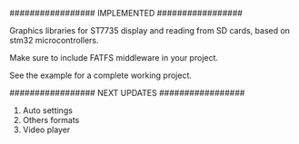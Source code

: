 ################# IMPLEMENTED #################

Graphics libraries for ST7735 display and reading from SD cards, based on stm32 microcontrollers.

Make sure to include FATFS middleware in your project.

See the example for a complete working project. 

################# NEXT UPDATES #################

1) Auto settings
2) Others formats 
3) Video player